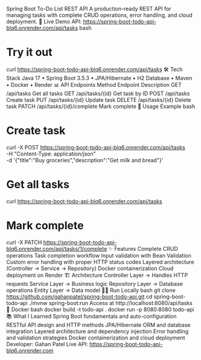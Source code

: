 Spring Boot To-Do List REST API
A production-ready REST API for managing tasks with complete CRUD operations, error handling, and cloud deployment.
🚀 Live Demo
API: https://spring-boot-todo-api-blq6.onrender.com/api/tasks
bash
# Try it out
curl https://spring-boot-todo-api-blq6.onrender.com/api/tasks
🛠️ Tech Stack
Java 17 • Spring Boot 3.5.3 • JPA/Hibernate • H2 Database • Maven • Docker • Render
📊 API Endpoints
Method	Endpoint	Description
GET	/api/tasks	Get all tasks
GET	/api/tasks/{id}	Get task by ID
POST	/api/tasks	Create task
PUT	/api/tasks/{id}	Update task
DELETE	/api/tasks/{id}	Delete task
PATCH	/api/tasks/{id}/complete	Mark complete
📝 Usage Example
bash
# Create task
curl -X POST https://spring-boot-todo-api-blq6.onrender.com/api/tasks \
  -H "Content-Type: application/json" \
  -d '{"title":"Buy groceries","description":"Get milk and bread"}'

# Get all tasks
curl https://spring-boot-todo-api-blq6.onrender.com/api/tasks

# Mark complete
curl -X PATCH https://spring-boot-todo-api-blq6.onrender.com/api/tasks/1/complete
✨ Features
Complete CRUD operations
Task completion workflow
Input validation with Bean Validation
Custom error handling with proper HTTP status codes
Layered architecture (Controller → Service → Repository)
Docker containerization
Cloud deployment on Render
🏗️ Architecture
Controller Layer  →  Handles HTTP requests
Service Layer     →  Business logic
Repository Layer  →  Database operations
Entity Layer      →  Data model
🏃‍♂️ Run Locally
bash
git clone https://github.com/gahanpatel/spring-boot-todo-api.git
cd spring-boot-todo-api
./mvnw spring-boot:run
Access at http://localhost:8080/api/tasks
🐳 Docker
bash
docker build -t todo-api .
docker run -p 8080:8080 todo-api
📚 What I Learned
Spring Boot fundamentals and auto-configuration
RESTful API design and HTTP methods
JPA/Hibernate ORM and database integration
Layered architecture and dependency injection
Error handling and validation strategies
Docker containerization and cloud deployment
Developer: Gahan Patel
Live API: https://spring-boot-todo-api-blq6.onrender.com
